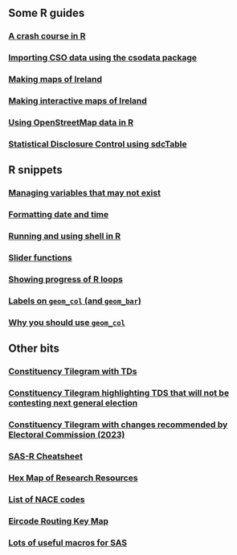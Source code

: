 <title></title>

## Some R guides 

### [A crash course in R](https://brendanjodowd.github.io/r_crash_course/)

### [Importing CSO data using the csodata package](https://brendanjodowd.github.io/cso_guide/)

### [Making maps of Ireland](https://brendanjodowd.github.io/map_guide/)

### [Making interactive maps of Ireland](https://brendanjodowd.github.io/interactive_maps/)

### [Using OpenStreetMap data in R](https://brendanjodowd.github.io/snippets/osm_r)

### [Statistical Disclosure Control using sdcTable](https://brendanjodowd.github.io/sdc_guide/)

## R snippets

### <a href="https://brendanjodowd.github.io/snippets/variables_may_not_exist" target="_blank">Managing variables that may not exist</a>
### <a href="https://brendanjodowd.github.io/snippets/date_time_formats" target="_blank">Formatting date and time</a>
### <a href="https://brendanjodowd.github.io/snippets/shell" target="_blank">Running and using shell in R</a>
### <a href="https://brendanjodowd.github.io/snippets/slider" target="_blank">Slider functions</a>
### <a href="https://brendanjodowd.github.io/snippets/long_code" target="_blank">Showing progress of R loops</a>
### <a href="https://brendanjodowd.github.io/snippets/geom_col_labels" target="_blank">Labels on `geom_col` (and `geom_bar`)</a>
### <a href="https://brendanjodowd.github.io/snippets/geom_col" target="_blank">Why you should use `geom_col`</a>


## Other bits

### <a href="https://brendanjodowd.github.io/cons_map" target="_blank">Constituency Tilegram with TDs</a>

### <a href="https://brendanjodowd.github.io/retiring_tds" target="_blank">Constituency Tilegram highlighting TDS that will not be contesting next general election</a>

### <a href="https://brendanjodowd.github.io/consmap1" target="_blank">Constituency Tilegram with changes recommended by Electoral Commission (2023)</a>

### <a href="https://brendanjodowd.github.io/assets/sas-r.pdf" target="_blank">SAS-R Cheatsheet</a>

### <a href="https://brendanjodowd.github.io/snippets/hub_map" target="_blank">Hex Map of Research Resources</a>

### <a href="https://htmlpreview.github.io/?https://github.com/brendanjodowd/nace_page/blob/main/nace_page.html" target="_blank">List of NACE codes</a>

### <a href="https://brendanjodowd.github.io/snippets/eircode_map" target="_blank">Eircode Routing Key Map</a>

### <a href="https://github.com/brendanjodowd/SAS" target="_blank">Lots of useful macros for SAS</a>

